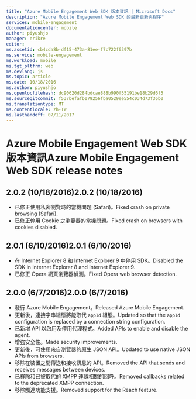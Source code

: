 ```yaml
---
title: "Azure Mobile Engagement Web SDK 版本資訊 | Microsoft Docs"
description: "Azure Mobile Engagement Web SDK 的最新更新與程序"
services: mobile-engagement
documentationcenter: mobile
author: piyushjo
manager: erikre
editor: 
ms.assetid: cb4cda8b-df15-473a-81ee-f7c722f6397b
ms.service: mobile-engagement
ms.workload: mobile
ms.tgt_pltfrm: web
ms.devlang: js
ms.topic: article
ms.date: 10/18/2016
ms.author: piyushjo
ms.openlocfilehash: dc90620d284bdcae888b990f55191be18b29d6f5
ms.sourcegitcommit: f537befafb079256fba0529ee554c034d73f36b0
ms.translationtype: MT
ms.contentlocale: zh-TW
ms.lasthandoff: 07/11/2017
---
```

# <a name="azure-mobile-engagement-web-sdk-release-notes"></a><span data-ttu-id="05b10-103">Azure Mobile Engagement Web SDK 版本資訊</span><span class="sxs-lookup"><span data-stu-id="05b10-103">Azure Mobile Engagement Web SDK release notes</span></span>
## <a name="202-10182016"></a><span data-ttu-id="05b10-104">2.0.2 (10/18/2016)</span><span class="sxs-lookup"><span data-stu-id="05b10-104">2.0.2 (10/18/2016)</span></span>
* <span data-ttu-id="05b10-105">已修正使用私密瀏覽時的當機問題 (Safari)。</span><span class="sxs-lookup"><span data-stu-id="05b10-105">Fixed crash on private browsing (Safari).</span></span>
* <span data-ttu-id="05b10-106">已修正停用 Cookie 之瀏覽器的當機問題。</span><span class="sxs-lookup"><span data-stu-id="05b10-106">Fixed crash on browsers with cookies disabled.</span></span>

## <a name="201-6102016"></a><span data-ttu-id="05b10-107">2.0.1 (6/10/2016)</span><span class="sxs-lookup"><span data-stu-id="05b10-107">2.0.1 (6/10/2016)</span></span>
* <span data-ttu-id="05b10-108">在 Internet Explorer 8 和 Internet Explorer 9 中停用 SDK。</span><span class="sxs-lookup"><span data-stu-id="05b10-108">Disabled the SDK in Internet Explorer 8 and Internet Explorer 9.</span></span>
* <span data-ttu-id="05b10-109">已修正 Opera 網頁瀏覽器偵測。</span><span class="sxs-lookup"><span data-stu-id="05b10-109">Fixed Opera web browser detection.</span></span>

## <a name="200-672016"></a><span data-ttu-id="05b10-110">2.0.0 (6/7/2016)</span><span class="sxs-lookup"><span data-stu-id="05b10-110">2.0.0 (6/7/2016)</span></span>
* <span data-ttu-id="05b10-111">發行 Azure Mobile Engagement。</span><span class="sxs-lookup"><span data-stu-id="05b10-111">Released Azure Mobile Engagement.</span></span>
* <span data-ttu-id="05b10-112">更新後，連接字串組態將能取代 `appId` 組態。</span><span class="sxs-lookup"><span data-stu-id="05b10-112">Updated so that the `appId` configuration is replaced by a connection string configuration.</span></span>
* <span data-ttu-id="05b10-113">已新增 API 以啟用及停用代理程式。</span><span class="sxs-lookup"><span data-stu-id="05b10-113">Added APIs to enable and disable the agent.</span></span>
* <span data-ttu-id="05b10-114">增強安全性。</span><span class="sxs-lookup"><span data-stu-id="05b10-114">Made security improvements.</span></span>
* <span data-ttu-id="05b10-115">更新後，可使用來自瀏覽器的原生 JSON API。</span><span class="sxs-lookup"><span data-stu-id="05b10-115">Updated to use native JSON APIs from browsers.</span></span>
* <span data-ttu-id="05b10-116">移除在裝置之間傳送和接收訊息的 API。</span><span class="sxs-lookup"><span data-stu-id="05b10-116">Removed the API that sends and receives messages between devices.</span></span>
* <span data-ttu-id="05b10-117">已移除和已被取代的 XMPP 連線相關的回呼。</span><span class="sxs-lookup"><span data-stu-id="05b10-117">Removed callbacks related to the deprecated XMPP connection.</span></span>
* <span data-ttu-id="05b10-118">移除觸達功能支援。</span><span class="sxs-lookup"><span data-stu-id="05b10-118">Removed support for the Reach feature.</span></span>

